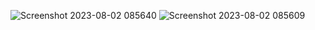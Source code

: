 ![Screenshot 2023-08-02 085640](https://github.com/01nency/Note_keeper_app/assets/113500838/3b1974cc-92bf-4f55-81a1-375f8ba35e29)
![Screenshot 2023-08-02 085609](https://github.com/01nency/Note_keeper_app/assets/113500838/39d8b540-05fc-4949-b1d9-862beb153dd3)
